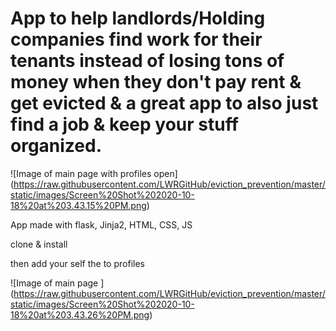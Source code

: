 # App to help landlords/Holding companies find work for their tenants instead of losing tons of money when they don't pay rent & get evicted & a great app to also just find a job & keep your stuff organized.


![Image of main page with profiles open]
(https://raw.githubusercontent.com/LWRGitHub/eviction_prevention/master/static/images/Screen%20Shot%202020-10-18%20at%203.43.15%20PM.png)


App made with flask, Jinja2, HTML, CSS, JS

clone & install

then add your self the to profiles 



![Image of main page ]
(https://raw.githubusercontent.com/LWRGitHub/eviction_prevention/master/static/images/Screen%20Shot%202020-10-18%20at%203.43.26%20PM.png)